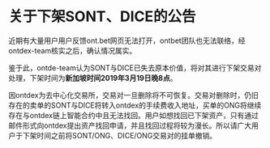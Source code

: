 # 关于下架SONT、DICE的公告

近期有大量用户用户反馈ont.bet网页无法打开，ontbet团队也无法联络，经ontdex-team核实之后，确认情况属实。

鉴于此，ontde-team认为SONT与DICE已失去原本价值，将对其进行下架交易对处理，下架时间为<b>新加坡时间2019年3月19日晚8点</b>。

因ontdex为去中心化交易所，交易对一旦删除将不可恢复。交易对删除时，仍旧存在的卖单的SONT与DICE将转入ontdex的手续费收入地址，买单的ONG将继续存在与ontdex链上智能合约中且无法找回。用户如想找回已下架资产，只有通过邮件形式向ontdex提出资产找回申请，并且找回过程将较为漫长。所以请广大用户于下架时间之前将SONT/ONG、DICE/ONG交易对的挂单撤销。
